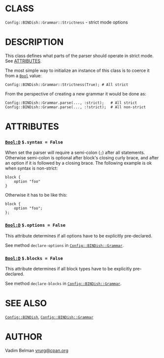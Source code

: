 CLASS
=====



`Config::BINDish::Grammar::Strictness` - strict mode options

DESCRIPTION
===========



This class defines what parts of the parser should operate in strict mode. See [ATTRIBUTES](#ATTRIBUTES).

The most simple way to initialize an instance of this class is to coerce it from a [`Bool`](https://docs.raku.org/type/Bool) value:

    Config::BINDish::Grammar::Strictness(True); # All strict

From the perspective of creating a new grammar it would be done as:

    Config::BINDish::Grammar.parse(..., :strict);   # All strict
    Config::BINDish::Grammar.parse(..., :!strict);  # All non-strict

ATTRIBUTES
==========



### [`Bool:D`](https://docs.raku.org/type/Bool) `$.syntax = False`

When set the parser will require a semi-colon (`;`) after all statements. Otherwise semi-colon is optional after block's closing curly brace, and after an option if it is followed by a closing brace. The following example is ok when syntax is non-strict:

    block {
        option "foo"
    }

Otherwise it has to be like this:

    block {
        option "foo";
    };

### [`Bool:D`](https://docs.raku.org/type/Bool) `$.options = False`

This attribute determines if all options have to be explicitly pre-declared.

See method `declare-options` in [`Config::BINDish::Grammar`](https://github.com/vrurg/raku-Config-BINDish/blob/v0.0.1/docs/md/Config/BINDish/Grammar.md).

### [`Bool:D`](https://docs.raku.org/type/Bool) `$.blocks = False`

This attribute determines if all block types have to be explicitly pre-declared.

See method `declare-blocks` in [`Config::BINDish::Grammar`](https://github.com/vrurg/raku-Config-BINDish/blob/v0.0.1/docs/md/Config/BINDish/Grammar.md).

SEE ALSO
========

[`Config::BINDish`](https://github.com/vrurg/raku-Config-BINDish/blob/v0.0.1/docs/md/Config/BINDish.md), [`Config::BINDish::Grammar`](https://github.com/vrurg/raku-Config-BINDish/blob/v0.0.1/docs/md/Config/BINDish/Grammar.md)

AUTHOR
======

Vadim Belman <vrurg@cpan.org>

